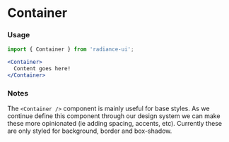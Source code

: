 # Container
### Usage

```jsx
import { Container } from 'radiance-ui';

<Container>
  Content goes here!
</Container>
```

<!-- STORY -->

### Notes
The `<Container />` component is mainly useful for base styles. As we continue define this component through our design system we can make these more opinionated (ie adding spacing, accents, etc). Currently these are only styled for background, border and box-shadow.
